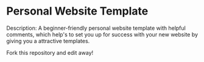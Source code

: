 # Personal Website Template

Description: A beginner-friendly personal website template with helpful comments, which help's to set you up for success with your new website 
by giving you a attractive templates.

Fork this repository and edit away!
